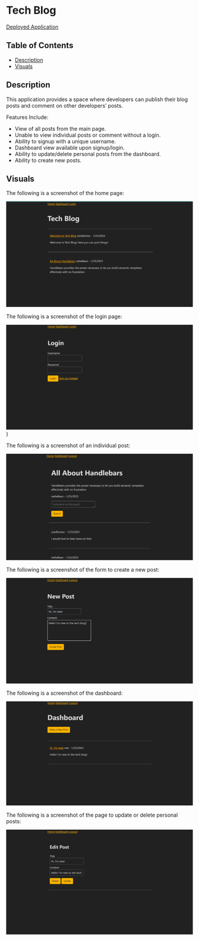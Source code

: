 # Tech Blog

[Deployed Application](https://mysterious-badlands-96027.herokuapp.com/)

## Table of Contents
- [Description](#description)
- [Visuals](#visuals)

## Description 
This application provides a space where developers can publish their blog posts and comment on other developers’ posts.

Features Include:
- View of all posts from the main page. 
- Unable to view individual posts or comment without a login. 
- Ability to signup with a unique username.
- Dashboard view available upon signup/login.
- Ability to update/delete personal posts from the dashboard. 
- Ability to create new posts. 

## Visuals 

The following is a screenshot of the home page:

![screenshot](./images/home-page.PNG)

The following is a screenshot of the login page:

![screenshot](./images/login.PNG))

The following is a screenshot of an individual post:

![screenshot](./images/individual-post.PNG)

The following is a screenshot of the form to create a new post:

![screenshot](./images/new-post.PNG)

The following is a screenshot of the dashboard:

![screenshot](./images/dashboard.PNG)

The following is a screenshot of the page to update or delete personal posts:

![screenshot](./images/update-or-delete.PNG)

